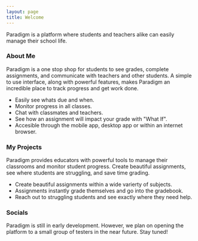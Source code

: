 ```yaml
---
layout: page
title: Welcome
---
```


Paradigm is a platform where students and teachers alike can easily manage their school life.

### About Me

Paradigm is a one stop shop for students to see grades, complete assignments, and communicate with teachers and other students. A simple to use interface, along with powerful features, makes Paradigm an incredible place to track progress and get work done.

* Easily see whats due and when.
* Monitor progress in all classes.
* Chat with classmates and teachers.
* See how an assignment will impact your grade with "What If".
* Accesible through the mobile app, desktop app or within an internet browser.

### My Projects

Paradigm provides educators with powerful tools to manage their classrooms and monitor student progress. Create beautiful assignments, see where students are struggling, and save time grading.

* Create beautiful assignments within a wide varierty of subjects.
* Assignments instantly grade themselves and go into the gradebook.
* Reach out to struggling students and see exactly where they need help.

### Socials

Paradigm is still in early development. However, we plan on opening the platform to a small group of testers in the near future. Stay tuned!

